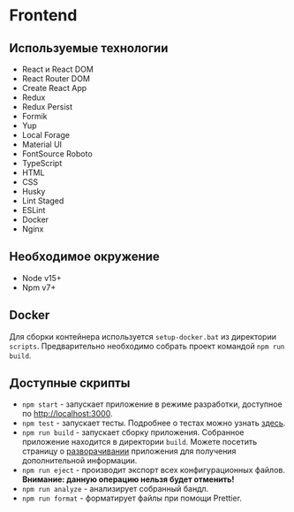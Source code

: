 # Frontend

## Используемые технологии

- React и React DOM
- React Router DOM
- Create React App
- Redux
- Redux Persist
- Formik
- Yup
- Local Forage
- Material UI
- FontSource Roboto
- TypeScript
- HTML
- CSS
- Husky
- Lint Staged
- ESLint
- Docker
- Nginx

## Необходимое окружение

- Node v15+
- Npm v7+

## Docker

Для сборки контейнера используется `setup-docker.bat` из директории `scripts`. Предварительно необходимо собрать проект командой `npm run build`.

## Доступные скрипты

- `npm start` - запускает приложение в режиме разработки, доступное по [http://localhost:3000](http://localhost:3000).
- `npm test` - запускает тесты. Подробнее о тестах можно узнать [здесь](https://facebook.github.io/create-react-app/docs/running-tests).
- `npm run build` - запускает сборку приложения. Собранное приложение находится в директории `build`. Можете посетить страницу о [разворачивании](https://facebook.github.io/create-react-app/docs/deployment) приложения для получения дополнительной информации.
- `npm run eject` - производит экспорт всех конфигурационных файлов. **Внимание: данную операцию нельзя будет отменить!**
- `npm run analyze` - анализирует собранный бандл.
- `npm run format` - форматирует файлы при помощи Prettier.
